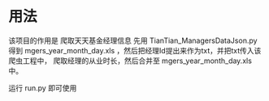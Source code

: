 # 用法

该项目的作用是 爬取天天基金经理信息
先用 TianTian_ManagersDataJson.py 得到 mgers_year_month_day.xls ，然后把经理Id提出来作为txt，并把txt传入该爬虫工程中，
爬取经理的从业时长，然后合并至 mgers_year_month_day.xls 中。


运行 run.py 即可使用
